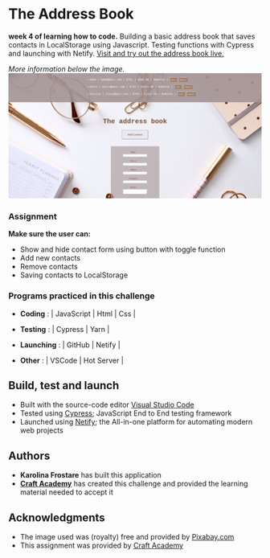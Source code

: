 
# The Address Book
**week 4 of learning how to code.** Building a basic address book that saves contacts in LocalStorage using Javascript. Testing functions with Cypress and launching with Netify. [Visit and try out the address book live.](https://rookieaddressbookbykarro.netlify.com/)

*More information below the image.*
![The Address Book](src/assets/css/cover01.jpg)

### Assignment
**Make sure the user can:**
* Show and hide contact form using button with toggle function
* Add new contacts
* Remove contacts
* Saving contacts to LocalStorage

### Programs practiced in this challenge
* **Coding**
: | JavaScript | Html | Css |

* **Testing**
: | Cypress | Yarn |  

* **Launching**
: | GitHub | Netify |

* **Other**
: | VSCode | Hot Server |

## Build, test and launch
* Built with the source-code editor [Visual Studio Code](https://code.visualstudio.com/)
* Tested using [Cypress](https://www.cypress.io/); JavaScript End to End testing framework
* Launched using [Netify](https://www.netlify.com/); the All-in-one platform for automating modern web projects


## Authors
* **Karolina Frostare** has built this application
* **[Craft Academy](https://www.craftacademy.se/english/)** has created this challenge and provided the learning material needed to accept it

## Acknowledgments
* The image used was (royalty) free and provided by [Pixabay.com](https://pixabay.com/)
* This assignment was provided by [Craft Academy](https://www.craftacademy.se/english/)
